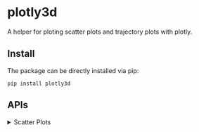 # plotly3d
A helper for ploting scatter plots and trajectory plots with plotly.

## Install

The package can be directly installed via pip:
```
pip install plotly3d
```

## APIs
<details><summary>
Scatter Plots
</summary>

```
def scatter(points, colors=None, **kwargs):
    """
    Plots 3D scatter plot with optional rescaling, coloring, and customization.

    Parameters:
    - points: Array of points to plot.
    - colors: Optional array of colors for each point.
    - scaler: Optional scaler object to rescale points. If None and rescaling is enabled, MinMaxScaler is used.
    - **kwargs: Additional optional arguments:
        - s (float): Size of the markers.
        - alpha (float): Opacity of the markers.
        - force_continuous (bool): Force treating colors as continuous even if they seem categorical.
        - title (str): Title of the plot.
        - filename (str): If provided, saves the plot to this file.
        - rescale (bool): If True, rescales points using the provided or default scaler.
        - fig (go.Figure): Plotly figure object to which the scatter plot will be added. If None, a new figure is created.
        - xtitle (str), ytitle (str), ztitle (str): Titles for the X, Y, and Z axes.
    """
```

</details>